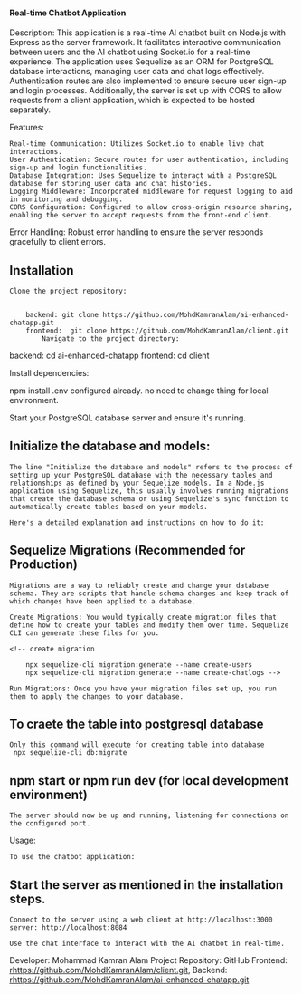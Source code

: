 #### Real-time Chatbot Application

Description:
    This application is a real-time AI chatbot built on Node.js with Express as the server framework. It facilitates interactive communication between users and the AI chatbot using Socket.io for a real-time experience. The application uses Sequelize as an ORM for PostgreSQL database interactions, managing user data and chat logs effectively. Authentication routes are also implemented to ensure secure user sign-up and login processes. Additionally, the server is set up with CORS to allow requests from a client application, which is expected to be hosted separately.

Features:

    Real-time Communication: Utilizes Socket.io to enable live chat interactions.
    User Authentication: Secure routes for user authentication, including sign-up and login functionalities.
    Database Integration: Uses Sequelize to interact with a PostgreSQL database for storing user data and chat histories.
    Logging Middleware: Incorporated middleware for request logging to aid in monitoring and debugging.
    CORS Configuration: Configured to allow cross-origin resource sharing, enabling the server to accept requests from the front-end client.
Error Handling: Robust error handling to ensure the server responds gracefully to client errors.


## Installation
    Clone the project repository:


        backend: git clone https://github.com/MohdKamranAlam/ai-enhanced-chatapp.git
        frontend:  git clone https://github.com/MohdKamranAlam/client.git
            Navigate to the project directory:


backend: cd ai-enhanced-chatapp
frontend: cd client

Install dependencies:

npm install
   .env configured already. no need to change thing for local environment.

 Start your PostgreSQL database server and ensure it's running.

## Initialize the database and models:


    The line "Initialize the database and models" refers to the process of setting up your PostgreSQL database with the necessary tables and relationships as defined by your Sequelize models. In a Node.js application using Sequelize, this usually involves running migrations that create the database schema or using Sequelize's sync function to automatically create tables based on your models.

    Here's a detailed explanation and instructions on how to do it:

## Sequelize Migrations (Recommended for Production)
    Migrations are a way to reliably create and change your database schema. They are scripts that handle schema changes and keep track of which changes have been applied to a database.

    Create Migrations: You would typically create migration files that define how to create your tables and modify them over time. Sequelize CLI can generate these files for you.

    <!-- create migration

        npx sequelize-cli migration:generate --name create-users
        npx sequelize-cli migration:generate --name create-chatlogs -->

    Run Migrations: Once you have your migration files set up, you run them to apply the changes to your database.

  ##  To craete the table into postgresql database
    Only this command will execute for creating table into database
     npx sequelize-cli db:migrate


   ## npm start or npm run dev (for local development environment)
    The server should now be up and running, listening for connections on the configured port.

Usage:  

    To use the chatbot application:

## Start the server as mentioned in the installation steps.
    Connect to the server using a web client at http://localhost:3000
    server: http://localhost:8084 
    
    Use the chat interface to interact with the AI chatbot in real-time.

Developer: Mohammad Kamran Alam
Project Repository: GitHub
    Frontend: <rhttps://github.com/MohdKamranAlam/client.git>,
    Backend: <rhttps://github.com/MohdKamranAlam/ai-enhanced-chatapp.git> 